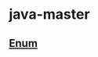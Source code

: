 ﻿# java-master

## [Enum](https://github.com/elenapiaggio/java-master/tree/main/src/main/java/poo/enum_demo)
